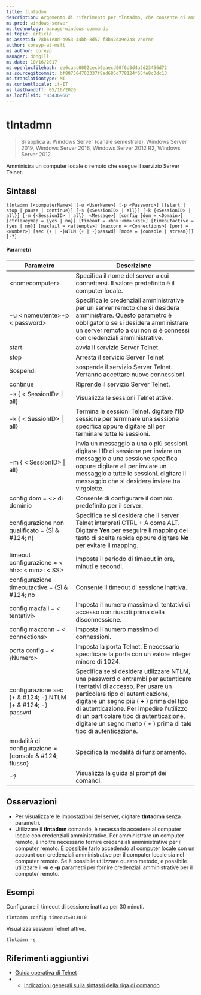 ```yaml
---
title: tlntadmn
description: Argomento di riferimento per tlntadmn, che consente di amministrare un computer locale o remoto, eseguendo il servizio Server Telnet.
ms.prod: windows-server
ms.technology: manage-windows-commands
ms.topic: article
ms.assetid: 78b61e8d-b953-44bb-8d57-f3b42da9e7a8 vhorne
author: coreyp-at-msft
ms.author: coreyp
manager: dongill
ms.date: 10/16/2017
ms.openlocfilehash: ee6caac0002cecb9eaecd00f6d3d4a2d23456d72
ms.sourcegitcommit: bf887504703337f8ad685d778124f65fe8c3dc13
ms.translationtype: MT
ms.contentlocale: it-IT
ms.lasthandoff: 05/16/2020
ms.locfileid: "83436966"
---
```

# <a name="tlntadmn"></a>tlntadmn

> Si applica a: Windows Server (canale semestrale), Windows Server 2019, Windows Server 2016, Windows Server 2012 R2, Windows Server 2012

Amministra un computer locale o remoto che esegue il servizio Server Telnet.

## <a name="syntax"></a>Sintassi
```
tlntadmn [<computerName>] [-u <UserName>] [-p <Password>] [{start | stop | pause | continue}] [-s {<SessionID> | all}] [-k {<SessionID> | all}] [-m {<SessionID> | all}  <Message>] [config [dom = <Domain>] [ctrlakeymap = {yes | no}] [timeout = <hh>:<mm>:<ss>] [timeoutactive = {yes | no}] [maxfail = <attempts>] [maxconn = <Connections>] [port = <Number>] [sec {+ | -}NTLM {+ | -}passwd] [mode = {console | stream}]] [-?]
```
#### <a name="parameters"></a>Parametri

|                   Parametro                    |                                                                                                                                                       Descrizione                                                                                                                                                        |
|------------------------------------------------|--------------------------------------------------------------------------------------------------------------------------------------------------------------------------------------------------------------------------------------------------------------------------------------------------------------------------|
|                \<nomecomputer>                 |                                                                                                                    Specifica il nome del server a cui connettersi. Il valore predefinito è il computer locale.                                                                                                                    |
|         -u \< nomeutente>-p \< password>          |                                                Specifica le credenziali amministrative per un server remoto che si desidera amministrare. Questo parametro è obbligatorio se si desidera amministrare un server remoto a cui non si è connessi con credenziali amministrative.                                                |
|                     start                      |                                                                                                                                            avvia il servizio Server Telnet.                                                                                                                                             |
|                      stop                      |                                                                                                                                             Arresta il servizio Server Telnet                                                                                                                                              |
|                     Sospendi                      |                                                                                                                          sospende il servizio Server Telnet. Verranno accettare nuove connessioni.                                                                                                                          |
|                    continue                    |                                                                                                                                            Riprende il servizio Server Telnet.                                                                                                                                            |
|          -s { \< SessionID> &#124; all}          |                                                                                                                                             Visualizza le sessioni Telnet attive.                                                                                                                                             |
|          -k { \< SessionID> &#124; all}          |                                                                                                        Termina le sessioni Telnet. digitare l'ID sessione per terminare una sessione specifica oppure digitare all per terminare tutte le sessioni.                                                                                                         |
|    -m { \< SessionID> &#124; all}<Message>     |                                                   Invia un messaggio a una o più sessioni. digitare l'ID di sessione per inviare un messaggio a una sessione specifica oppure digitare all per inviare un messaggio a tutte le sessioni. digitare il messaggio che si desidera inviare tra virgolette.                                                   |
|             config dom = \<> di dominio             |                                                                                                                                      Consente di configurare il dominio predefinito per il server.                                                                                                                                       |
|      configurazione non qualificato = {Sì & #124; n}      |                                                                                     Specifica se si desidera che il server Telnet interpreti CTRL + A come ALT. Digitare **Yes** per eseguire il mapping del tasto di scelta rapida oppure digitare **No** per evitare il mapping.                                                                                     |
|       timeout configurazione = \< hh>: \< mm>: \< SS>       |                                                                                                                                 Imposta il periodo di timeout in ore, minuti e secondi.                                                                                                                                 |
|     configurazione timeoutactive = {Sì & #124; no      |                                                                                                                                            Consente il timeout di sessione inattiva.                                                                                                                                             |
|          config maxfail = \< tentativi>          |                                                                                                                          Imposta il numero massimo di tentativi di accesso non riusciti prima della disconnessione.                                                                                                                          |
|        config maxconn = \< connections>         |                                                                                                                                         Imposta il numero massimo di connessioni.                                                                                                                                          |
|            porta config = < \Numero>             |                                                                                                                    Imposta la porta Telnet. È necessario specificare la porta con un valore integer minore di 1024.                                                                                                                    |
| configurazione sec {+ & #124; -} NTLM {+ & #124; -} passwd | Specifica se si desidera utilizzare NTLM, una password o entrambi per autenticare i tentativi di accesso. Per usare un particolare tipo di autenticazione, digitare un segno più ( **+** ) prima del tipo di autenticazione. Per impedire l'utilizzo di un particolare tipo di autenticazione, digitare un segno meno ( **-** ) prima di tale tipo di autenticazione. |
|     modalità di configurazione = {console & #124; flusso}      |                                                                                                                                             Specifica la modalità di funzionamento.                                                                                                                                             |
|                       -?                       |                                                                                                                                           Visualizza la guida al prompt dei comandi.                                                                                                                                           |

## <a name="remarks"></a>Osservazioni
-   Per visualizzare le impostazioni del server, digitare **tlntadmn** senza parametri.
-   Utilizzare il **tlntadmn** comando, è necessario accedere al computer locale con credenziali amministrative. Per amministrare un computer remoto, è inoltre necessario fornire credenziali amministrative per il computer remoto. È possibile farlo accedendo al computer locale con un account con credenziali amministrative per il computer locale sia nel computer remoto. Se è possibile utilizzare questo metodo, è possibile utilizzare il **-u** e **-p** parametri per fornire credenziali amministrative per il computer remoto.

## <a name="examples"></a>Esempi
Configurare il timeout di sessione inattiva per 30 minuti.
```
tlntadmn config timeout=0:30:0
```
Visualizza sessioni Telnet attive.
```
tlntadmn -s
```

## <a name="additional-references"></a>Riferimenti aggiuntivi
-   [Guida operativa di Telnet](https://technet.microsoft.com/library/cc753164(v=ws.10).aspx)
-   - [Indicazioni generali sulla sintassi della riga di comando](command-line-syntax-key.md)
